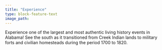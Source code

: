 ```yaml
---
title: "Experience"
type: block-feature-text
image_path:
---
```

Experience one of the largest and most authentic living history events in Alabama! See the south as it transitioned from Creek Indian lands to military forts and civilian homesteads during the period 1700 to 1820.
